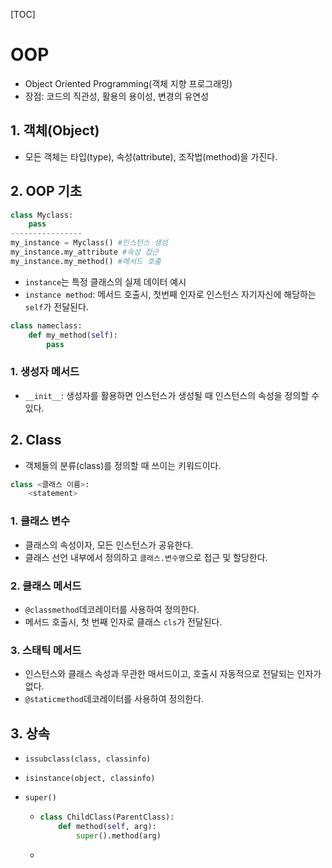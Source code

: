 [TOC]



# OOP

- Object Oriented Programming(객체 지향 프로그래밍)
- 장점: 코드의 직관성, 활용의 용이성, 변경의 유연성

## 1. 객체(Object)

- 모든 객체는 타입(type), 속성(attribute), 조작법(method)을 가진다.

## 2. OOP  기초

```python
class Myclass:
    pass
----------------
my_instance = Myclass() #인스턴스 생성
my_instance.my_attribute #속성 접근
my_instance.my_method() #메서드 호출
```

- `instance`는 특정 클래스의 실제 데이터 예시
- `instance method`: 메서드 호출시, 첫번째 인자로 인스턴스 자기자신에 해당하는 `self`가 전달된다.

```python
class nameclass:
    def my_method(self):
        pass
```

### 1. 생성자 메서드

- `__init__`: 생성자를 활용하면 인스턴스가 생성될 때 인스턴스의 속성을 정의할 수 있다.

## 2. Class

- 객체들의 분류(class)를 정의할 때 쓰이는 키워드이다.

```python
class <클래스 이름>:
    <statement>
```

### 1. 클래스 변수

- 클래스의 속성이자, 모든 인스턴스가 공유한다. 
- 클래스 선언 내부에서 정의하고 `클래스.변수명`으로 접근 및 할당한다.

### 2. 클래스 메서드

- `@classmethod`데코레이터를 사용하여 정의한다.
- 메서드 호출시, 첫 번째 인자로 클래스 `cls`가 전달된다.

### 3. 스태틱 메서드

- 인스턴스와 클래스 속성과 무관한 매서드이고, 호출시 자동적으로 전달되는 인자가 없다.
- `@staticmethod`데코레이터를 사용하여 정의한다.



## 3. 상속

- `issubclass(class, classinfo)`

- `isinstance(object, classinfo)` 

- `super()`

  - ```python
    class ChildClass(ParentClass):
        def method(self, arg):
            super().method(arg)
    ```

  - 